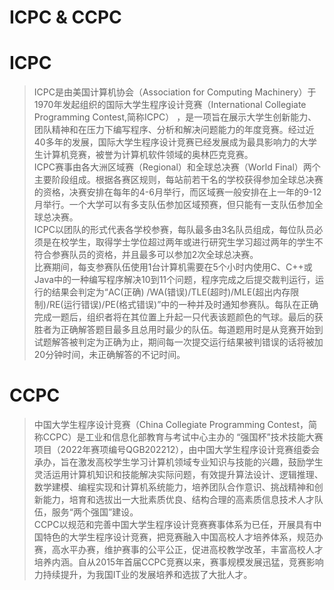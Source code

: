 ICPC & CCPC
================
# ICPC
>ICPC是由美国计算机协会（Association for Computing Machinery）于1970年发起组织的国际大学生程序设计竞赛（International Collegiate Programming Contest,简称ICPC） ，是一项旨在展示大学生创新能力、团队精神和在压力下编写程序、分析和解决问题能力的年度竞赛。经过近40多年的发展，国际大学生程序设计竞赛已经发展成为最具影响力的大学生计算机竞赛，被誉为计算机软件领域的奥林匹克竞赛。<br>
>ICPC赛事由各大洲区域赛（Regional）和全球总决赛（World Final）两个主要阶段组成。根据各赛区规则，每站前若干名的学校获得参加全球总决赛的资格，决赛安排在每年的4-6月举行，而区域赛一般安排在上一年的9-12月举行。一个大学可以有多支队伍参加区域预赛，但只能有一支队伍参加全球总决赛。<br>
>ICPC以团队的形式代表各学校参赛，每队最多由3名队员组成，每位队员必须是在校学生，取得学士学位超过两年或进行研究生学习超过两年的学生不符合参赛队员的资格，并且最多可以参加2次全球总决赛。<br>
>比赛期间，每支参赛队伍使用1台计算机需要在5个小时内使用C、C++或Java中的一种编写程序解决10到11个问题，程序完成之后提交裁判运行，运行的结果会判定为“AC(正确) /WA(错误)/TLE(超时)/MLE(超出内存限制)/RE(运行错误)/PE(格式错误)”中的一种并及时通知参赛队。每队在正确完成一题后，组织者将在其位置上升起一只代表该题颜色的气球。最后的获胜者为正确解答题目最多且总用时最少的队伍。每道题用时是从竞赛开始到试题解答被判定为正确为止，期间每一次提交运行结果被判错误的话将被加20分钟时间，未正确解答的不记时间。<br>

# CCPC

>中国大学生程序设计竞赛（China Collegiate Programming Contest，简称CCPC）是工业和信息化部教育与考试中心主办的 “强国杯”技术技能大赛项目（2022年赛项编号QGB202212），由中国大学生程序设计竞赛组委会承办，旨在激发高校学生学习计算机领域专业知识与技能的兴趣，鼓励学生灵活运用计算机知识和技能解决实际问题，有效提升算法设计、逻辑推理、数学建模、编程实现和计算机系统能力，培养团队合作意识、挑战精神和创新能力，培育和选拔出一大批素质优良、结构合理的高素质信息技术人才队伍，服务“两个强国”建设。<br>
>CCPC以规范和完善中国大学生程序设计竞赛赛事体系为已任，开展具有中国特色的大学生程序设计竞赛，把竞赛融入中国高校人才培养体系，规范办赛，高水平办赛，维护赛事的公平公正，促进高校教学改革，丰富高校人才培养内涵。自从2015年首届CCPC竞赛以来，赛事规模发展迅猛，竞赛影响力持续提升，为我国IT业的发展培养和选拔了大批人才。<br>

